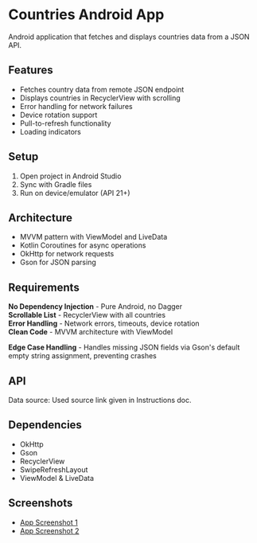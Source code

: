 # Countries Android App

Android application that fetches and displays countries data from a JSON API.

## Features

- Fetches country data from remote JSON endpoint
- Displays countries in RecyclerView with scrolling
- Error handling for network failures
- Device rotation support
- Pull-to-refresh functionality
- Loading indicators

## Setup

1. Open project in Android Studio
2. Sync with Gradle files
3. Run on device/emulator (API 21+)

## Architecture

- MVVM pattern with ViewModel and LiveData
- Kotlin Coroutines for async operations
- OkHttp for network requests
- Gson for JSON parsing

## Requirements

**No Dependency Injection** - Pure Android, no Dagger  
**Scrollable List** - RecyclerView with all countries  
**Error Handling** - Network errors, timeouts, device rotation  
**Clean Code** - MVVM architecture with ViewModel 

**Edge Case Handling** - Handles missing JSON fields via Gson's default empty string assignment, preventing crashes

## API

Data source: Used source link given in Instructions doc.

## Dependencies

- OkHttp
- Gson
- RecyclerView
- SwipeRefreshLayout
- ViewModel & LiveData

## Screenshots

- [App Screenshot 1](https://drive.google.com/file/d/1mMkhOI1DXd-ud6qo4VZluzPZHkhev44S/view?usp=sharing)
- [App Screenshot 2](https://drive.google.com/file/d/1YjJqhSQRxsGfFYjSB8zc8PR4jfI5eGbb/view?usp=sharing)

